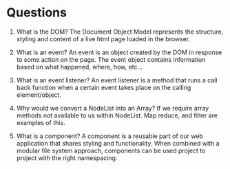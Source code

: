 # Questions

1. What is the DOM?
The Document Object Model represents the structure, styling and content of a live html page loaded in the browser.

2. What is an event?
An event is an object created by the DOM in response to some action on the page. The event object contains information based on what happened, where, how, etc...

3. What is an event listener?
An event listener is a method that runs a call back function when a certain event takes place on the calling element/object.

4. Why would we convert a NodeList into an Array?
If we require array methods not available to us within NodeList. Map reduce, and filter are examples of this.

5. What is a component? 
A component is a reusable part of our web application that shares styling and functionality. When combined with a modular file system approach, components can be used project to project with the right namespacing.